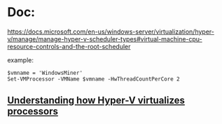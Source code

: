 # Doc:
https://docs.microsoft.com/en-us/windows-server/virtualization/hyper-v/manage/manage-hyper-v-scheduler-types#virtual-machine-cpu-resource-controls-and-the-root-scheduler

example:
```
$vmname = 'WindowsMiner'
Set-VMProcessor -VMName $vmname -HwThreadCountPerCore 2
```

## [Understanding how Hyper-V virtualizes processors](https://docs.microsoft.com/en-us/windows-server/virtualization/hyper-v/manage/manage-hyper-v-scheduler-types#understanding-how-hyper-v-virtualizes-processors)
